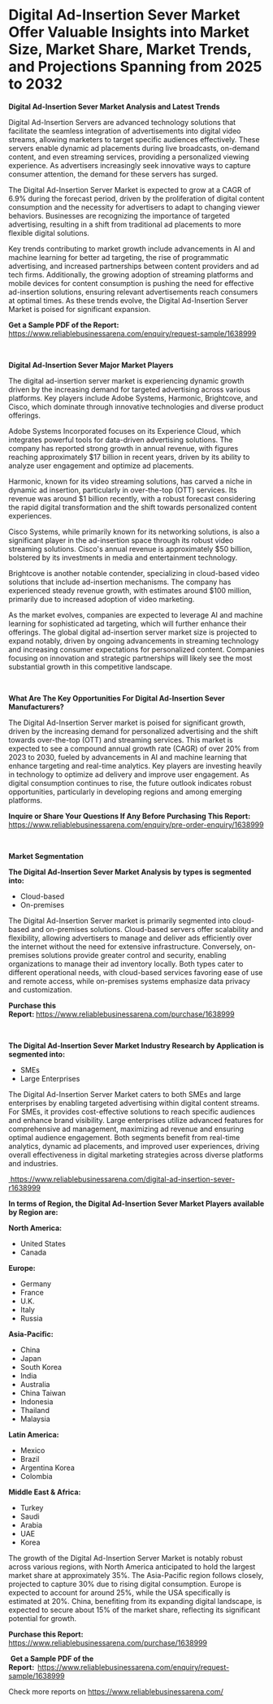 <p><h1>Digital Ad-Insertion Sever Market Offer Valuable Insights into Market Size, Market Share, Market Trends, and Projections Spanning from 2025 to 2032</h1></p><p><strong>Digital Ad-Insertion Sever Market Analysis and Latest Trends</strong></p>
<p><p>Digital Ad-Insertion Servers are advanced technology solutions that facilitate the seamless integration of advertisements into digital video streams, allowing marketers to target specific audiences effectively. These servers enable dynamic ad placements during live broadcasts, on-demand content, and even streaming services, providing a personalized viewing experience. As advertisers increasingly seek innovative ways to capture consumer attention, the demand for these servers has surged.</p><p>The Digital Ad-Insertion Server Market is expected to grow at a CAGR of 6.9% during the forecast period, driven by the proliferation of digital content consumption and the necessity for advertisers to adapt to changing viewer behaviors. Businesses are recognizing the importance of targeted advertising, resulting in a shift from traditional ad placements to more flexible digital solutions. </p><p>Key trends contributing to market growth include advancements in AI and machine learning for better ad targeting, the rise of programmatic advertising, and increased partnerships between content providers and ad tech firms. Additionally, the growing adoption of streaming platforms and mobile devices for content consumption is pushing the need for effective ad-insertion solutions, ensuring relevant advertisements reach consumers at optimal times. As these trends evolve, the Digital Ad-Insertion Server Market is poised for significant expansion.</p></p>
<p><strong>Get a Sample PDF of the Report:&nbsp;</strong> <a href="https://www.reliablebusinessarena.com/enquiry/request-sample/1638999?utm_campaign=1892&utm_medium=2&utm_source=Github&utm_content=ia&utm_term=23032025&utm_id=digital-ad-insertion-sever">https://www.reliablebusinessarena.com/enquiry/request-sample/1638999</a></p>
<p>&nbsp;</p>
<p><strong>Digital Ad-Insertion Sever Major Market Players</strong></p>
<p><p>The digital ad-insertion server market is experiencing dynamic growth driven by the increasing demand for targeted advertising across various platforms. Key players include Adobe Systems, Harmonic, Brightcove, and Cisco, which dominate through innovative technologies and diverse product offerings.</p><p>Adobe Systems Incorporated focuses on its Experience Cloud, which integrates powerful tools for data-driven advertising solutions. The company has reported strong growth in annual revenue, with figures reaching approximately $17 billion in recent years, driven by its ability to analyze user engagement and optimize ad placements.</p><p>Harmonic, known for its video streaming solutions, has carved a niche in dynamic ad insertion, particularly in over-the-top (OTT) services. Its revenue was around $1 billion recently, with a robust forecast considering the rapid digital transformation and the shift towards personalized content experiences.</p><p>Cisco Systems, while primarily known for its networking solutions, is also a significant player in the ad-insertion space through its robust video streaming solutions. Cisco's annual revenue is approximately $50 billion, bolstered by its investments in media and entertainment technology.</p><p>Brightcove is another notable contender, specializing in cloud-based video solutions that include ad-insertion mechanisms. The company has experienced steady revenue growth, with estimates around $100 million, primarily due to increased adoption of video marketing.</p><p>As the market evolves, companies are expected to leverage AI and machine learning for sophisticated ad targeting, which will further enhance their offerings. The global digital ad-insertion server market size is projected to expand notably, driven by ongoing advancements in streaming technology and increasing consumer expectations for personalized content. Companies focusing on innovation and strategic partnerships will likely see the most substantial growth in this competitive landscape.</p></p>
<p>&nbsp;</p>
<p><strong>What Are The Key Opportunities For Digital Ad-Insertion Sever Manufacturers?</strong></p>
<p><p>The Digital Ad-Insertion Server market is poised for significant growth, driven by the increasing demand for personalized advertising and the shift towards over-the-top (OTT) and streaming services. This market is expected to see a compound annual growth rate (CAGR) of over 20% from 2023 to 2030, fueled by advancements in AI and machine learning that enhance targeting and real-time analytics. Key players are investing heavily in technology to optimize ad delivery and improve user engagement. As digital consumption continues to rise, the future outlook indicates robust opportunities, particularly in developing regions and among emerging platforms.</p></p>
<p><strong>Inquire or Share Your Questions If Any Before Purchasing This Report:</strong> <a href="https://www.reliablebusinessarena.com/enquiry/pre-order-enquiry/1638999?utm_campaign=1892&utm_medium=2&utm_source=Github&utm_content=ia&utm_term=23032025&utm_id=digital-ad-insertion-sever">https://www.reliablebusinessarena.com/enquiry/pre-order-enquiry/1638999</a></p>
<p>&nbsp;</p>
<p><strong>Market Segmentation</strong></p>
<p><strong>The Digital Ad-Insertion Sever Market Analysis by types is segmented into:</strong></p>
<p><ul><li>Cloud-based</li><li>On-premises</li></ul></p>
<p><p>The Digital Ad-Insertion Server market is primarily segmented into cloud-based and on-premises solutions. Cloud-based servers offer scalability and flexibility, allowing advertisers to manage and deliver ads efficiently over the internet without the need for extensive infrastructure. Conversely, on-premises solutions provide greater control and security, enabling organizations to manage their ad inventory locally. Both types cater to different operational needs, with cloud-based services favoring ease of use and remote access, while on-premises systems emphasize data privacy and customization.</p></p>
<p><strong>Purchase this Report:&nbsp;</strong><a href="https://www.reliablebusinessarena.com/purchase/1638999?utm_campaign=1892&utm_medium=2&utm_source=Github&utm_content=ia&utm_term=23032025&utm_id=digital-ad-insertion-sever">https://www.reliablebusinessarena.com/purchase/1638999</a></p>
<p>&nbsp;</p>
<p><strong>The Digital Ad-Insertion Sever Market Industry Research by Application is segmented into:</strong></p>
<p><ul><li>SMEs</li><li>Large Enterprises</li></ul></p>
<p><p>The Digital Ad-Insertion Server Market caters to both SMEs and large enterprises by enabling targeted advertising within digital content streams. For SMEs, it provides cost-effective solutions to reach specific audiences and enhance brand visibility. Large enterprises utilize advanced features for comprehensive ad management, maximizing ad revenue and ensuring optimal audience engagement. Both segments benefit from real-time analytics, dynamic ad placements, and improved user experiences, driving overall effectiveness in digital marketing strategies across diverse platforms and industries.</p></p>
<p><a href="https://www.reliablebusinessarena.com/digital-ad-insertion-sever-r1638999?utm_campaign=1892&utm_medium=2&utm_source=Github&utm_content=ia&utm_term=23032025&utm_id=digital-ad-insertion-sever">&nbsp;https://www.reliablebusinessarena.com/digital-ad-insertion-sever-r1638999</a></p>
<p><strong>In terms of Region, the Digital Ad-Insertion Sever Market Players available by Region are:</strong></p>
<p>
    <p> <strong> North America: </strong>
        <ul>
            <li>United States</li>
            <li>Canada</li>
        </ul>
        </p> 
    <p> <strong> Europe: </strong>
        <ul>
            <li>Germany</li>
            <li>France</li>
            <li>U.K.</li>
            <li>Italy</li>
            <li>Russia</li>
        </ul>
        </p> 
    <p> <strong> Asia-Pacific: </strong>
        <ul>
            <li>China</li>
            <li>Japan</li>
            <li>South Korea</li>
            <li>India</li>
            <li>Australia</li>
            <li>China Taiwan</li>
            <li>Indonesia</li>
            <li>Thailand</li>
            <li>Malaysia</li>
        </ul>
        </p> 
    <p> <strong> Latin America: </strong>
        <ul>
            <li>Mexico</li>
            <li>Brazil</li>
            <li>Argentina Korea</li>
            <li>Colombia</li>
        </ul>
        </p> 
    <p> <strong> Middle East & Africa: </strong>
        <ul>
            <li>Turkey</li>
            <li>Saudi</li>
            <li>Arabia</li>
            <li>UAE</li>
            <li>Korea</li>
        </ul>
    </p>
    </p>
<p><p>The growth of the Digital Ad-Insertion Server Market is notably robust across various regions, with North America anticipated to hold the largest market share at approximately 35%. The Asia-Pacific region follows closely, projected to capture 30% due to rising digital consumption. Europe is expected to account for around 25%, while the USA specifically is estimated at 20%. China, benefiting from its expanding digital landscape, is expected to secure about 15% of the market share, reflecting its significant potential for growth.</p></p>
<p><strong>Purchase this Report: </strong><a href="https://www.reliablebusinessarena.com/purchase/1638999?utm_campaign=1892&utm_medium=2&utm_source=Github&utm_content=ia&utm_term=23032025&utm_id=digital-ad-insertion-sever">https://www.reliablebusinessarena.com/purchase/1638999</a></p>
<p>&nbsp;<strong>Get a Sample PDF of the Report:&nbsp;&nbsp;</strong><a href="https://www.reliablebusinessarena.com/enquiry/request-sample/1638999?utm_campaign=1892&utm_medium=2&utm_source=Github&utm_content=ia&utm_term=23032025&utm_id=digital-ad-insertion-sever">https://www.reliablebusinessarena.com/enquiry/request-sample/1638999</a></p>
<p><strong></strong></p>
<p>Check more reports on <a href="https://www.reliablebusinessarena.com/?utm_campaign=1892&utm_medium=2&utm_source=Github&utm_content=ia&utm_term=23032025&utm_id=digital-ad-insertion-sever">https://www.reliablebusinessarena.com/</a></p>